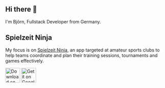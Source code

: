 <h2>Hi there 👋</h2>
<p>I'm Björn, Fullstack Developer from Germany.</p>


<h2>Spielzeit Ninja</h2>
<p>My focus is on <a target="_blank" href="https://spielzeit.ninja">Spielzeit Ninja,</a> an app targeted at amateur sports clubs to help teams coordinate and plan their training sessions, tournaments and games effectively.</p>
<div>
  <a href="https://apps.apple.com/de/app/spielzeit-ninja/id6742789725"><img src="https://spielzeit.ninja/stores/badge-apple.png" alt="Download on the App Store" height="46" /></a>
  <a href="https://play.google.com/store/apps/details?id=com.terijaki.spielzeitninja"><img src="https://spielzeit.ninja/stores/badge-google.png" alt="Get it on Google Play" height="46"/></a>
</div>
